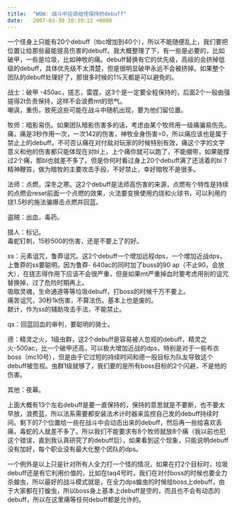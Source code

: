 ```yaml
---
title:  "WOW: 战斗中应该给怪保持的debuff"
date:   2007-03-30 10:39:12 +0800
---
```


一个怪身上只能有20个debuff（tbc增加到40个），所以不能随便乱上，我们要把位置让给那些最能提高伤害的debuff。我大概整理了下，有一些是必要的，比如破甲，一些是垃圾，比如神牧的痛。debuff替换有它的优先级，高级的会挤掉低级的debuff，具体优先级不太清楚，但是很明显破甲永远不会被挤掉。如果整个团队的debuff处理好了，那很多时候的1%灭都是可以避免的。  

战士：破甲 -450ac，搓志，雷霆，这3个是一定要全程保持的，后面2个一般由强搓得2t负责保持，这样不会浪费mt的怒气。  
嘲讽，重伤，致死这些可能在战斗中随机出现，要为他们留位置。  

牧师：暗影易伤。如果团队暗影伤害多的话，考虑由某个牧师用一级痛骗易伤先。  
痛，痛是3秒作用一次，一次142的伤害，神牧全身伤害=0，所以痛应该也是属于禁止上的debuff。不可否认痛在对付敌对玩家的时候特别有效，痛这个字的文字意义和他的伤害都只能体现在对bl上，上个痛你就可以跑了，不能绷带，如果能撑过2个痛，那bl也就差不多了。但是你何时看过身上20个debuff满了还活着的bl？  
精神鞭笞，做为暗牧的主要攻击手段，不好禁止，幸好暗牧不是很多。  

法师：点燃，深冬之寒。这2个debuff是法师高伤害的来源，点燃有个特性是持续的点燃会reset前面一个点燃的效果，火法要变换使用灼烧和火球书，可以利用灼烧1.5秒的施法骗爆击点燃并回蓝。  

盗贼：出血，毒药。  

猎人：标记。  
毒蛇钉刺，15秒500的伤害，还是不要上了的好。  

ss：元素诅咒，鲁莽诅咒。这2个debuff一个增加远程dps，一个增加近战dps，上鲁莽的ss要聪明，因为鲁莽- 640ac的同时加了buss的90 ap（不止90，会放大），在搓志得作用下应该不会很严重，但是如果mt严重掉血时要考虑用别的诅咒替换掉，过了危险时期再上。  
吸取灵魂，生命通道等等垃圾debuff，打boss的时候千万不要上。  
痛苦诅咒，30秒1k伤害，不算法伤。基本上也是废的。  
献计，作为ss的辅助攻击手法，不能禁止。  

qs：回蓝回血的审判，要聪明的骑士。  

德：精灵之火，1级虫群，这2个debuff是容易被人忽视的debuff，精灵之火-500ac，比一个破甲还高，可以极大增加近战的dps，特别是对于一些布衣boss（mc10号），但是由于它过短的持续时间和德一般目标为队友导致这个debuff被忽视。虫群1级就够了，我们要的是所有boss目标的2个闪避，不是他的伤害。  

其他：夜幕。  

上面大概有13个左右debuff是要一直保持的，保持的意思就是不要断，也不要太早放，浪费蓝，所以法系需要都安装法术计时器来监控自己发的debuff持续时间。剩下的7个位置给一些在战斗中会动态出来的debuff，然后再一些给喜欢丢痛，毒蛇的人就差不多了。所以我们不能要求有8个牧师就放8个痛（我以前也犯这个错误，直到我认真研究了的debuff后），如果看到这个现象，只能说明debuff没有加好，每个职业没有最大化整个团队的dps。  

一个例外是以上只是针对所有人全力打一个怪的情况，如果在打2个目标时，垃圾debuff还是有它利用价值的，比如在taq4号时，我们在对付boss的时候也要全力杀蝗虫，所以最好的战斗模式就是，在全力dps蝗虫的时候给boss上debuff，由于大家都在打蝗虫，所以boss身上基本上debuff是空的，而且也不会有动态的debuff，所以在这里痛等任何debuff都是允许的。  

